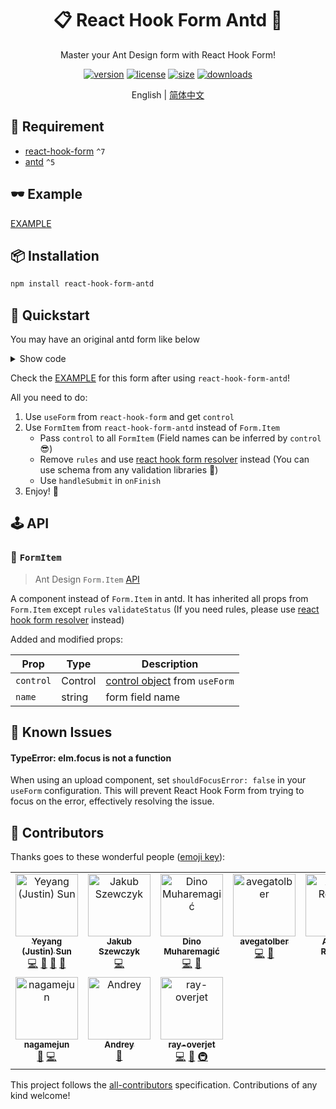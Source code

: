<div align="center">

# 📋 React Hook Form Antd 🐜

Master your Ant Design form with React Hook Form!

[![version](https://img.shields.io/npm/v/react-hook-form-antd?style=for-the-badge)](https://www.npmjs.com/package/react-hook-form-antd)
[![license](https://img.shields.io/npm/l/react-hook-form-antd?style=for-the-badge)](https://github.com/jsun969/react-hook-form-antd/blob/main/LICENSE)
[![size](https://img.shields.io/bundlephobia/minzip/react-hook-form-antd?style=for-the-badge)](https://bundlephobia.com/result?p=react-hook-form-antd)
[![downloads](https://img.shields.io/npm/dw/react-hook-form-antd?style=for-the-badge)](https://www.npmjs.com/package/react-hook-form-antd)

English | [简体中文](./README_zh-CN.md)

</div>

## 📜 Requirement

- [react-hook-form](https://github.com/react-hook-form/react-hook-form) `^7`
- [antd](https://github.com/ant-design/ant-design) `^5`

## 🕶 Example

[EXAMPLE](https://codesandbox.io/s/react-hook-form-antd-example-6s0i3z?file=/src/App.tsx)

## 📦 Installation

```bash
npm install react-hook-form-antd
```

## 🎯 Quickstart

You may have an original antd form like below

<details>
<summary>Show code</summary>

```tsx
<Form onFinish={onFinish}>
	<Form.Item
		label="Username"
		name="username"
		rules={[
			{ required: true, message: 'Required' },
			{ max: 15, message: 'Username should be less than 15 characters' },
		]}
	>
		<Input />
	</Form.Item>
	<Form.Item
		label="Password"
		name="password"
		rules={[{ required: true, message: 'Required' }]}
	>
		<Input.Password />
	</Form.Item>
	<Form.Item name="remember" valuePropName="checked">
		<Checkbox>Remember me</Checkbox>
	</Form.Item>
	<Form.Item>
		<Button type="primary" htmlType="submit">
			Submit
		</Button>
	</Form.Item>
</Form>
```

</details>

Check the [EXAMPLE](https://codesandbox.io/s/react-hook-form-antd-example-6s0i3z?file=/src/App.tsx) for this form after using `react-hook-form-antd`!

All you need to do:

1. Use `useForm` from `react-hook-form` and get `control`
2. Use `FormItem` from `react-hook-form-antd` instead of `Form.Item`
   - Pass `control` to all `FormItem` (Field names can be inferred by `control` 😎)
   - Remove `rules` and use [react hook form resolver](https://github.com/react-hook-form/resolvers) instead (You can use schema from any validation libraries 🤩)
   - Use `handleSubmit` in `onFinish`
3. Enjoy! 🎉

## 🕹 API

### 🔗 `FormItem`

> Ant Design `Form.Item` [API](https://ant.design/components/form#formitem)

A component instead of `Form.Item` in antd. It has inherited all props from `Form.Item` except `rules` `validateStatus` (If you need rules, please use [react hook form resolver](https://github.com/react-hook-form/resolvers) instead)

Added and modified props:

| Prop      | Type    | Description                                                                       |
| --------- | ------- | --------------------------------------------------------------------------------- |
| `control` | Control | [control object](https://react-hook-form.com/api/useform/control/) from `useForm` |
| `name`    | string  | form field name                                                                   |

## 🚧 Known Issues

#### TypeError: elm.focus is not a function

When using an upload component, set `shouldFocusError: false` in your `useForm` configuration. This will prevent React Hook Form from trying to focus on the error, effectively resolving the issue.

## 👥 Contributors

Thanks goes to these wonderful people ([emoji key](https://allcontributors.org/docs/en/emoji-key)):

<!-- ALL-CONTRIBUTORS-LIST:START - Do not remove or modify this section -->
<!-- prettier-ignore-start -->
<!-- markdownlint-disable -->
<table>
  <tbody>
    <tr>
      <td align="center" valign="top" width="14.28%"><a href="http://jsun.lol"><img src="https://avatars.githubusercontent.com/u/29330847?v=4?s=100" width="100px;" alt="Yeyang (Justin) Sun"/><br /><sub><b>Yeyang (Justin) Sun</b></sub></a><br /><a href="https://github.com/jsun969/react-hook-form-antd/commits?author=jsun969" title="Code">💻</a> <a href="#ideas-jsun969" title="Ideas, Planning, & Feedback">🤔</a> <a href="#maintenance-jsun969" title="Maintenance">🚧</a> <a href="https://github.com/jsun969/react-hook-form-antd/commits?author=jsun969" title="Documentation">📖</a></td>
      <td align="center" valign="top" width="14.28%"><a href="https://github.com/jakub-szewczyk"><img src="https://avatars.githubusercontent.com/u/134627903?v=4?s=100" width="100px;" alt="Jakub Szewczyk"/><br /><sub><b>Jakub Szewczyk</b></sub></a><br /><a href="https://github.com/jsun969/react-hook-form-antd/commits?author=jakub-szewczyk" title="Code">💻</a></td>
      <td align="center" valign="top" width="14.28%"><a href="https://github.com/dmuharemagic"><img src="https://avatars.githubusercontent.com/u/2150642?v=4?s=100" width="100px;" alt="Dino Muharemagić"/><br /><sub><b>Dino Muharemagić</b></sub></a><br /><a href="https://github.com/jsun969/react-hook-form-antd/commits?author=dmuharemagic" title="Code">💻</a> <a href="https://github.com/jsun969/react-hook-form-antd/issues?q=author%3Admuharemagic" title="Bug reports">🐛</a></td>
      <td align="center" valign="top" width="14.28%"><a href="https://github.com/avegatolber"><img src="https://avatars.githubusercontent.com/u/159487029?v=4?s=100" width="100px;" alt="avegatolber"/><br /><sub><b>avegatolber</b></sub></a><br /><a href="https://github.com/jsun969/react-hook-form-antd/commits?author=avegatolber" title="Code">💻</a> <a href="https://github.com/jsun969/react-hook-form-antd/issues?q=author%3Aavegatolber" title="Bug reports">🐛</a></td>
      <td align="center" valign="top" width="14.28%"><a href="http://dev.ahmedrowaihi.lol"><img src="https://avatars.githubusercontent.com/u/67356781?v=4?s=100" width="100px;" alt="Ahmed Rowaihi"/><br /><sub><b>Ahmed Rowaihi</b></sub></a><br /><a href="https://github.com/jsun969/react-hook-form-antd/commits?author=ahmedrowaihi" title="Code">💻</a></td>
      <td align="center" valign="top" width="14.28%"><a href="https://github.com/yorman2401"><img src="https://avatars.githubusercontent.com/u/66335054?v=4?s=100" width="100px;" alt="Yorman Rodriguez"/><br /><sub><b>Yorman Rodriguez</b></sub></a><br /><a href="https://github.com/jsun969/react-hook-form-antd/issues?q=author%3Ayorman2401" title="Bug reports">🐛</a></td>
      <td align="center" valign="top" width="14.28%"><a href="http://snndmnsz.com"><img src="https://avatars.githubusercontent.com/u/42818330?v=4?s=100" width="100px;" alt="Sinan"/><br /><sub><b>Sinan</b></sub></a><br /><a href="https://github.com/jsun969/react-hook-form-antd/commits?author=snndmnsz" title="Documentation">📖</a></td>
    </tr>
    <tr>
      <td align="center" valign="top" width="14.28%"><a href="https://github.com/nagamejun"><img src="https://avatars.githubusercontent.com/u/18486040?v=4?s=100" width="100px;" alt="nagamejun"/><br /><sub><b>nagamejun</b></sub></a><br /><a href="https://github.com/jsun969/react-hook-form-antd/issues?q=author%3Anagamejun" title="Bug reports">🐛</a> <a href="https://github.com/jsun969/react-hook-form-antd/commits?author=nagamejun" title="Code">💻</a></td>
      <td align="center" valign="top" width="14.28%"><a href="https://github.com/Anav11"><img src="https://avatars.githubusercontent.com/u/43610000?v=4?s=100" width="100px;" alt="Andrey"/><br /><sub><b>Andrey</b></sub></a><br /><a href="https://github.com/jsun969/react-hook-form-antd/issues?q=author%3AAnav11" title="Bug reports">🐛</a></td>
      <td align="center" valign="top" width="14.28%"><a href="https://github.com/ray-overjet"><img src="https://avatars.githubusercontent.com/u/181789459?v=4?s=100" width="100px;" alt="ray-overjet"/><br /><sub><b>ray-overjet</b></sub></a><br /><a href="https://github.com/jsun969/react-hook-form-antd/commits?author=ray-overjet" title="Code">💻</a> <a href="https://github.com/jsun969/react-hook-form-antd/issues?q=author%3Aray-overjet" title="Bug reports">🐛</a> <a href="#infra-ray-overjet" title="Infrastructure (Hosting, Build-Tools, etc)">🚇</a></td>
    </tr>
  </tbody>
</table>

<!-- markdownlint-restore -->
<!-- prettier-ignore-end -->

<!-- ALL-CONTRIBUTORS-LIST:END -->

This project follows the [all-contributors](https://github.com/all-contributors/all-contributors) specification. Contributions of any kind welcome!
